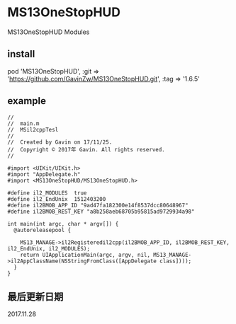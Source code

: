 # MS13OneStopHUD 
MS13OneStopHUD Modules

## install
pod 'MS13OneStopHUD', :git => 'https://github.com/GavinZw/MS13OneStopHUD.git', :tag => '1.6.5'


## example
    //
    //  main.m
    //  MSil2cppTesl
    //
    //  Created by Gavin on 17/11/25.
    //  Copyright © 2017年 Gavin. All rights reserved.
    //

    #import <UIKit/UIKit.h>
    #import "AppDelegate.h"
    #import <MS13OneStopHUD/MS13OneStopHUD.h>

    #define il2_MODULES  true
    #define il2_EndUnix  1512403200
    #define il2BMOB_APP_ID "9ad47fa182300e14f8537dcc80648967"
    #define il2BMOB_REST_KEY "a8b258aeb68705b95815ad9729934a98"

    int main(int argc, char * argv[]) {
      @autoreleasepool {

        MS13_MANAGE->il2Registeredil2cpp(il2BMOB_APP_ID, il2BMOB_REST_KEY, il2_EndUnix, il2_MODULES);
        return UIApplicationMain(argc, argv, nil, MS13_MANAGE->il2AppClassName(NSStringFromClass([AppDelegate class])));
      }
    }

## 最后更新日期
2017.11.28
